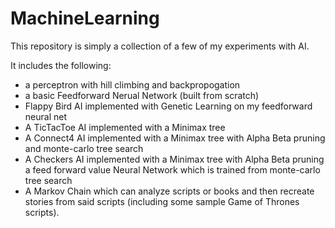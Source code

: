 # MachineLearning
This repository is simply a collection of a few of my experiments with AI. 

It includes the following:
* a perceptron with hill climbing and backpropogation
* a basic Feedforward Nerual Network (built from scratch)
* Flappy Bird AI implemented with Genetic Learning on my feedforward neural net
* A TicTacToe AI implemented with a Minimax tree
* A Connect4 AI implemented with a Minimax tree with Alpha Beta pruning and monte-carlo tree search
* A Checkers AI implemented with a Minimax tree with Alpha Beta pruning a feed forward value Neural Network which is trained from monte-carlo tree search
* A Markov Chain which can analyze scripts or books and then recreate stories from said scripts (including some sample Game of Thrones scripts).
